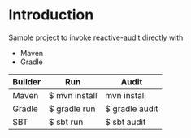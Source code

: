 # Introduction
Sample project to invoke [reactive-audit](https://github.com/octo-online/reactive-audit) directly with

* Maven
* Gradle

Builder| Run | Audit
:-- | ---| ---
Maven | $ mvn install | mvn install
Gradle | $ gradle run | $ gradle audit
SBT | $ sbt run | $ sbt audit

    
